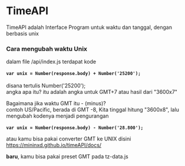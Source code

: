 # TimeAPI

TimeAPI adalah Interface Program untuk waktu dan tanggal, dengan berbasis unix

### Cara mengubah waktu Unix

dalam file /api/index.js terdapat kode<br><br>
**`var unix = Number(response.body) + Number('25200');`<br><br>**
disana tertulis Number('25200');<br>angka apa itu? itu adalah angka untuk GMT+7 atau hasil dari "3600x7"

Bagaimana jika waktu GMT itu - (minus)?<br>
contoh US/Pacific, berada di GMT -8, Kita tinggal hitung "3600x8", lalu mengubah kodenya menjadi pengurangan
<br><br>
**`var unix = Number(response.body) - Number('28.800');`**

atau kamu bisa pakai converter GMT ke UNIX disini
https://mininxd.github.io/timeAPI/docs/

**baru**, kamu bisa pakai preset GMT pada tz-data.js
